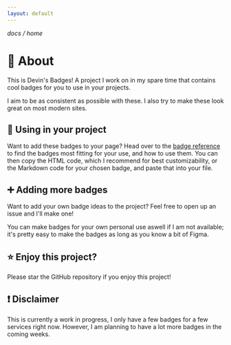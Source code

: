 ```yaml
---
layout: default
---
```


*docs / home*

# 🏅 About

This is Devin's Badges! A project I work on in my spare time that contains cool badges for you to use in your projects.

I aim to be as consistent as possible with these. I also try to make these look great on most modern sites.

## 📰 Using in your project

Want to add these badges to your page? Head over to the [badge reference](./badges) to find the badges most fitting for your use, and how to use them. You can then copy the HTML code, which I recommend for best customizability, or the Markdown code for your chosen badge, and paste that into your file.

## ➕ Adding more badges

Want to add your own badge ideas to the project? Feel free to open up an issue and I'll make one!

You can make badges for your own personal use aswell if I am not available; it's pretty easy to make the badges as long as you know a bit of Figma.

## ⭐ Enjoy this project?

Please star the GitHub repository if you enjoy this project!

## ❗ Disclaimer

This is currently a work in progress, I only have a few badges for a few services right now. However, I am planning to have a lot more badges in the coming weeks.

<script src="https://giscus.app/client.js"
        data-repo="intergrav/devins-badges"
        data-repo-id="R_kgDOH_9quQ"
        data-category="giscus"
        data-category-id="DIC_kwDOH_9quc4CRdU3"
        data-mapping="pathname"
        data-strict="0"
        data-reactions-enabled="1"
        data-emit-metadata="0"
        data-input-position="top"
        data-theme="transparent_dark"
        data-lang="en"
        data-loading="lazy"
        crossorigin="anonymous"
        async>
</script>
